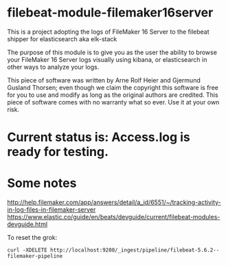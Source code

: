 # filebeat-module-filemaker16server
This is a project adopting the logs of FileMaker 16 Server to the filebeat shipper for elasticsearch aka elk-stack

The purpose of this module is to give you as the user the ability to browse your FileMaker 16 Server logs visually using kibana, or elasticsearch in other ways to analyze your logs.

This piece of software was written by Arne Rolf Heier and Gjermund Gusland Thorsen; even though we claim the copyright this software is free for you to use and modify as long as the original authors are credited. This piece of software comes with no warranty what so ever. Use it at your own risk.

# Current status is: Access.log is ready for testing.

# Some notes

http://help.filemaker.com/app/answers/detail/a_id/6551/~/tracking-activity-in-log-files-in-filemaker-server
https://www.elastic.co/guide/en/beats/devguide/current/filebeat-modules-devguide.html

To reset the grok:
```Sh
curl -XDELETE http://localhost:9200/_ingest/pipeline/filebeat-5.6.2--filemaker-pipeline
```
